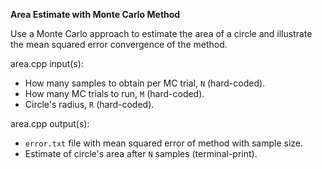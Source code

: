 **Area Estimate with Monte Carlo Method**

Use a Monte Carlo approach to estimate the area of a circle and illustrate the mean squared error convergence of the method.

area.cpp input(s):
   - How many samples to obtain per MC trial, `N` (hard-coded).
   - How many MC trials to run, `M` (hard-coded).
   - Circle's radius, `R` (hard-coded).

area.cpp output(s):
   - `error.txt` file with mean squared error of method with sample size.
   - Estimate of circle's area after `N` samples (terminal-print).
